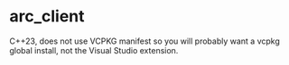 # arc_client
 
C++23, does not use VCPKG manifest so you will probably want a vcpkg global install, not the Visual Studio extension.
